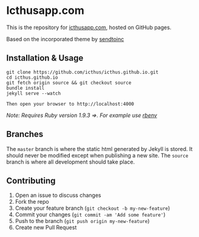 # Icthusapp.com
This is the repository for [icthusapp.com](http://icthusapp.com), hosted on GitHub pages. 

Based on the incorporated theme by [sendtoinc](http://blog.sendtoinc.com)

## Installation & Usage
    git clone https://github.com/icthus/icthus.github.io.git
    cd icthus.github.io
    git fetch origin source && git checkout source
    bundle install
    jekyll serve --watch

    Then open your browser to http://localhost:4000

_Note: Requires Ruby version 1.9.3 =>. For example use [rbenv](https://github.com/sstephenson/rbenv)_   

## Branches
The `master` branch is where the static html generated by Jekyll is stored. It should never be modified except when publishing a new site. The `source` branch is where all development should take place. 

## Contributing
1. Open an issue to discuss changes
2. Fork the repo
3. Create your feature branch (`git checkout -b my-new-feature`)
4. Commit your changes (`git commit -am 'Add some feature'`)
5. Push to the branch (`git push origin my-new-feature`)
6. Create new Pull Request
